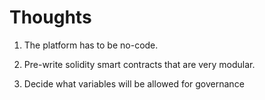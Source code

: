 # Thoughts

1. The platform has to be no-code. 

2. Pre-write solidity smart contracts that are very modular.

3. Decide what variables will be allowed for governance


